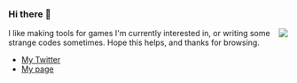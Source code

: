 ### Hi there 👋

<img src="https://github-readme-stats.mrdulin.vercel.app/api?username=sh0wer1ee&show_icons=true" align="right" />

I like making tools for games I'm currently interested in, or writing some strange codes sometimes. Hope this helps, and thanks for browsing.
- [My Twitter](https://twitter.com/sh0wer1ee)
- [My page](https://sh0wer1ee.github.io/)
